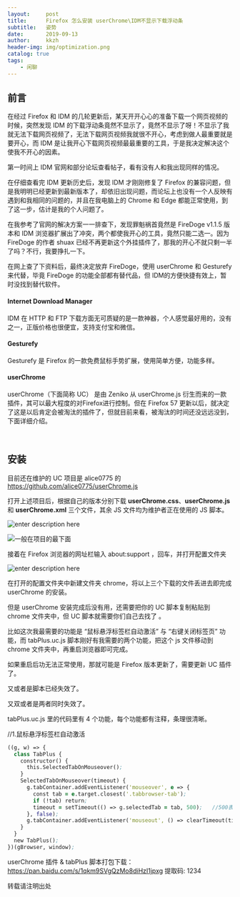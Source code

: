 ```yaml
---
layout:     post
title:      Firefox 怎么安装 userChrome\IDM不显示下载浮动条
subtitle:   姿势
date:       2019-09-13
author:     kkzh
header-img: img/optimization.png
catalog: true
tags:
    - 闲聊
---
```



## 前言

在经过 Firefox 和 IDM 的几轮更新后，某天开开心心的准备下载一个网页视频的时候，突然发现 IDM 的下载浮动条竟然不显示了，竟然不显示了呀！不显示了我就无法下载网页视频了，无法下载网页视频我就很不开心，考虑到做人最重要就是要开心，而 IDM 是让我开心下载网页视频最最重要的工具，于是我决定解决这个使我不开心的因素。

第一时间上 IDM 官网和部分论坛查看帖子，看有没有人和我出现同样的情况。

在仔细查看完 IDM 更新历史后，发现 IDM 才刚刚修复了 Firefox 的兼容问题，但是我明明已经更新到最新版本了，却依旧出现问题，而论坛上也没有一个人反映有遇到和我相同的问题的，并且在我电脑上的 Chrome 和 Edge 都能正常使用，到了这一步，估计是我的个人问题了。

在我参考了官网的解决方案一一排查下，发现罪魁祸首竟然是 FireDoge v1.1.5 版本和 IDM 浏览器扩展出了冲突，两个都使我开心的工具，竟然只能二选一。因为 FireDoge 的作者 shuax 已经不再更新这个外挂插件了，那我的开心不就只剩一半了吗？不行，我要挣扎一下。

在网上查了下资料后，最终决定放弃 FireDoge，使用 userChrome 和 Gesturefy 来代替，毕竟  FireDoge 的功能全部都有替代品，但 IDM的方便快捷有效上，暂时没找到替代软件。

#### Internet Download Manager

 IDM 在 HTTP 和 FTP 下载方面无可质疑的是一款神器，个人感觉最好用的，没有之一，正版价格也很便宜，支持支付宝和微信。

#### Gesturefy

Gesturefy 是 Firefox 的一款免费鼠标手势扩展，使用简单方便，功能多样。

#### userChrome

userChrome（下面简称 UC） 是由 Zeniko 从 userChrome.js 衍生而来的一款插件，其可以最大程度的对Firefox进行控制。但在 Firefox 57 更新以后，就决定了这是以后肯定会被淘汰的插件了，但就目前来看，被淘汰的时间还没远远没到，下面详细介绍。

<br>

## 安装

目前还在维护的 UC 项目是 alice0775 的
https://github.com/alice0775/userChrome.js

打开上述项目后，根据自己的版本分别下载 **userChrome.css**、**userChrome.js** 和 **userChrome.xml** 三个文件，其余 JS 文件均为维护者正在使用的 JS 脚本。

![enter description here](https://pic.superbed.cn/item/5d7b3843451253d178ab6f55.jpg)

![一般在项目的最下面](https://pic.superbed.cn/item/5d788f03451253d1785b1620.jpg)

接着在 Firefox 浏览器的网址栏输入 about:support ，回车，并打开配置文件夹

![enter description here](https://pic.superbed.cn/item/5d789016451253d1785b3511.jpg)

在打开的配置文件夹中新建文件夹 chrome，将以上三个下载的文件丢进去即完成 userChrome 的安装。

但是 userChrome 安装完成后没有用，还需要把你的 UC 脚本复制粘贴到 chrome 文件夹中，但 UC 脚本就需要你们自己去找了 。

比如这次我最需要的功能是 “鼠标悬浮标签栏自动激活” 与 “右键关闭标签页” 功能，而 tabPlus.uc.js 脚本刚好有我需要的两个功能，把这个 js 文件移动到 chrome 文件夹中，再重启浏览器即可完成。

如果重启后功无法正常使用，那就可能是 Firefox 版本更新了，需要更新 UC 插件了。

又或者是脚本已经失效了。

又双或者是两者同时失效了。

 tabPlus.uc.js 里的代码里有 4 个功能，每个功能都有注释，条理很清晰。

//1.鼠标悬浮标签栏自动激活

``` clojure
((g, w) => {
  class TabPlus {
    constructor() {
      this.SelectedTabOnMouseover();
    }
    SelectedTabOnMouseover(timeout) {
      g.tabContainer.addEventListener('mouseover', e => {
        const tab = e.target.closest('.tabbrowser-tab');
        if (!tab) return;
        timeout = setTimeout(() => g.selectedTab = tab, 500);	//500表示鼠标悬浮标签多长时间后激活，以毫秒为单位
      }, false);
      g.tabContainer.addEventListener('mouseout', () => clearTimeout(timeout), false);
    }
  }
  new TabPlus();
})(gBrowser, window);
```

userChrome 插件 & tabPlus 脚本打包下载： https://pan.baidu.com/s/1qkm9SVgQzMo8diHzI1jpxg 提取码: 1234 


转载请注明出处